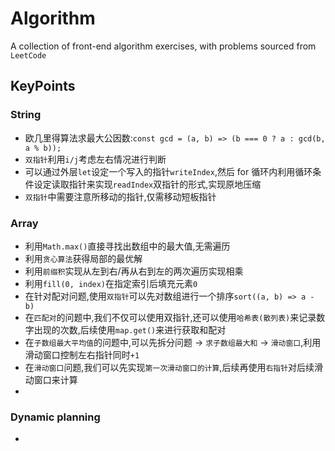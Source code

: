# Algorithm

A collection of front-end algorithm exercises, with problems sourced from `LeetCode`

## KeyPoints

### String

- 欧几里得算法求最大公因数:`const gcd = (a, b) => (b === 0 ? a : gcd(b, a % b));`
- `双指针`利用`i/j`考虑左右情况进行判断
- 可以通过外层`let`设定一个写入的指针`writeIndex`,然后 for 循环内利用循环条件设定读取指针来实现`readIndex`双指针的形式,实现原地压缩
- `双指针`中需要注意所移动的指针,仅需移动短板指针

### Array

- 利用`Math.max()`直接寻找出数组中的最大值,无需遍历
- 利用`贪心算法`获得局部的最优解
- 利用`前缀积`实现从左到右/再从右到左的两次遍历实现相乘
- 利用`fill(0, index)`在指定索引后填充元素`0`
- 在针对配对问题,使用`双指针`可以先对数组进行一个排序`sort((a, b) => a - b)`
- 在`匹配对`的问题中,我们不仅可以使用双指针,还可以使用`哈希表(散列表)`来记录数字出现的次数,后续使用`map.get()`来进行获取和配对
- 在`子数组最大平均值`的问题中,可以先拆分问题 -> `求子数组最大和` -> `滑动窗口`,利用滑动窗口控制左右指针同时`+1`
- 在`滑动窗口`问题,我们可以先实现`第一次滑动窗口的计算`,后续再使用`右指针`对后续滑动窗口来计算
- 

### Dynamic planning

-
